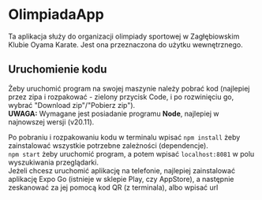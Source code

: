 # OlimpiadaApp

Ta aplikacja służy do organizacji olimpiady sportowej w Zagłębiowskim Klubie Oyama Karate.
Jest ona przeznaczona do użytku wewnętrznego.

## Uruchomienie kodu

Żeby uruchomić program na swojej maszynie należy pobrać kod (najlepiej przez zipa i rozpakować - zielony przycisk Code, i po rozwinięciu go, wybrać "Download zip"/"Pobierz zip").  
**UWAGA:** Wymagane jest posiadanie programu **Node**, najlepiej w najnowszej wersji (v20.11).  

Po pobraniu i rozpakowaniu kodu w terminalu wpisać `npm install` żeby zainstalować wszystkie potrzebne zależności (dependencje).  
`npm start` żeby uruchomić program, a potem wpisać `localhost:8081` w polu wyszukiwania przeglądarki.  
Jeżeli chcesz uruchomić aplikację na telefonie, najlepiej zainstalować aplikację Expo Go (istnieje w sklepie Play, czy AppStore), a następnie zeskanować za jej pomocą kod QR (z terminala), albo wpisać url
